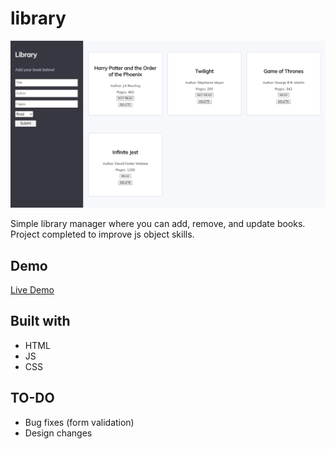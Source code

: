 # library

![](preview/preview.png)

Simple library manager where you can add, remove, and update books. Project completed to improve js object skills.

## Demo

[Live Demo](https://kmatic.github.io/library/)

## Built with

- HTML
- JS
- CSS

## TO-DO

- Bug fixes (form validation)
- Design changes

